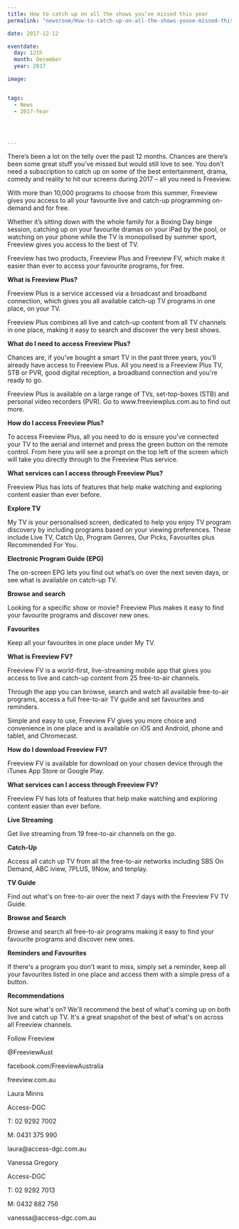 ```yaml
---
title: How to catch up on all the shows you’ve missed this year 
permalink: "newsroom/How-to-catch-up-on-all-the-shows-youve-missed-this-year/"

date: 2017-12-12

eventdate:
  day: 12th
  month: December
  year: 2017

image: 


tags:
  - News
  - 2017-Year




---
```

<p>There&rsquo;s been a lot on the telly over the past 12 months. Chances are there&rsquo;s been some great stuff you&rsquo;ve missed but would still love to see. You don&rsquo;t need a subscription to catch up on some of the best entertainment, drama, comedy and reality to hit our screens during 2017 &ndash; all you need is Freeview.</p>
<p>With more than 10,000 programs to choose from this summer, Freeview gives you access to all your favourite live and catch-up programming on-demand and for free.</p>
<p>Whether it&rsquo;s sitting down with the whole family for a Boxing Day binge session, catching up on your favourite dramas on your iPad by the pool, or watching on your phone while the TV is monopolised by summer sport, Freeview gives you access to the best of TV.</p>
<p>Freeview has two products, Freeview Plus and Freeview FV, which make it easier than ever to access your favourite programs, for free.</p>
<p><strong>What is Freeview Plus?</strong></p>
<p>Freeview Plus is a service accessed via a broadcast and broadband connection, which gives you all available catch-up TV programs in one place, on your TV.</p>
<p>Freeview Plus combines all live and catch-up content from all TV channels in one place, making it easy to search and discover the very best shows.</p>
<p><strong>What do I need to access Freeview Plus?</strong></p>
<p>Chances are, if you&rsquo;ve bought a smart TV in the past three years, you&rsquo;ll already have access to Freeview Plus. All you need is a Freeview Plus TV, STB or PVR, good digital reception, a broadband connection and you're ready to go.</p>
<p>Freeview Plus is available on a large range of TVs, set-top-boxes (STB) and personal video recorders (PVR). Go to www.freeviewplus.com.au to find out more.</p>
<p><strong>How do I access Freeview Plus?</strong></p>
<p>To access Freeview Plus, all you need to do is ensure you've connected your TV to the aerial and internet and press the green button on the remote control. From here you will see a prompt on the top left of the screen which will take you directly through to the Freeview Plus service.</p>
<p><strong>What services can I access through Freeview Plus?</strong></p>
<p>Freeview Plus has lots of features that help make watching and exploring content easier than ever before.</p>
<p><strong>Explore TV</strong></p>
<p>My TV is your personalised screen, dedicated to help you enjoy TV program discovery by including programs based on your viewing preferences. These include Live TV, Catch Up, Program Genres, Our Picks, Favourites plus Recommended For You.</p>
<p><strong>Electronic Program Guide (EPG)</strong></p>
<p>The on-screen EPG lets you find out what&rsquo;s on over the next seven days, or see what is available on catch-up TV.</p>
<p><strong>Browse and search</strong></p>
<p>Looking for a specific show or movie? Freeview Plus makes it easy to find your favourite programs and discover new ones.</p>
<p><strong>Favourites</strong></p>
<p>Keep all your favourites in one place under My TV.</p>
<p><strong>What is Freeview FV?</strong></p>
<p>Freeview FV is a world-first, live-streaming mobile app that gives you access to live and catch-up content from 25 free-to-air channels.</p>
<p>Through the app you can browse, search and watch all available free-to-air programs, access a full free-to-air TV guide and set favourites and reminders.</p>
<p>Simple and easy to use, Freeview FV gives you more choice and convenience in one place and is available on iOS and Android, phone and tablet, and Chromecast.</p>
<p><strong>How do I download Freeview FV?</strong></p>
<p>Freeview FV is available for download on your chosen device through the iTunes App Store or Google Play.</p>
<p><strong>What services can I access through Freeview FV?</strong></p>
<p>Freeview FV has lots of features that help make watching and exploring content easier than ever before.</p>
<p><strong>Live Streaming</strong></p>
<p>Get live streaming from 19 free-to-air channels on the go.</p>
<p><strong>Catch-Up</strong></p>
<p>Access all catch up TV from all the free-to-air networks including SBS On Demand, ABC iview, 7PLUS, 9Now, and tenplay.</p>
<p><strong>TV Guide</strong></p>
<p>Find out what's on free-to-air over the next 7 days with the Freeview FV TV Guide.</p>
<p><strong>Browse and Search</strong></p>
<p>Browse and search all free-to-air programs making it easy to find your favourite programs and discover new ones.</p>
<p><strong>Reminders and Favourites</strong></p>
<p>If there's a program you don't want to miss, simply set a reminder, keep all your favourites listed in one place and access them with a simple press of a button.</p>
<p><strong>Recommendations</strong></p>
<p>Not sure what's on? We'll recommend the best of what's coming up on both live and catch up TV. It's a great snapshot of the best of what's on across all Freeview channels.</p>
<p>Follow Freeview</p>
<p>@FreeviewAust</p>
<p>facebook.com/FreeviewAustralia</p>
<p>freeview.com.au</p>
<p>Laura Minns</p>
<p>Access-DGC</p>
<p>T: 02 9292 7002</p>
<p>M: 0431 375 990</p>
<p>laura@access-dgc.com.au</p>
<p>Vanessa Gregory</p>
<p>Access-DGC</p>
<p>T: 02 9292 7013</p>
<p>M: 0432 882 756</p>
<p>vanessa@access-dgc.com.au</p>